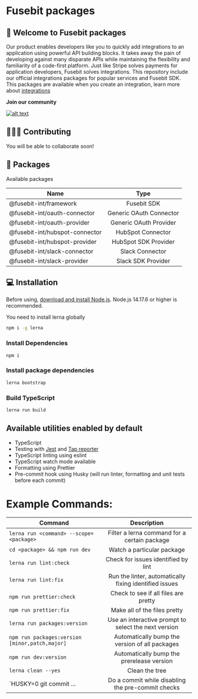 # Fusebit packages
## 👋 Welcome to Fusebit packages

Our product enables developers like you to quickly add integrations to an application using powerful API building blocks. It takes away the pain of developing against many disparate APIs while maintaining the flexibility and familiarity of a code-first platform. Just like Stripe solves payments for application developers, Fusebit solves integrations.
This repository include our official integrations packages for popular services and Fusebit SDK.
This packages are available when you create an integration, learn more about 
[integrations](https://developer.fusebit.io/docs)


**Join our community**

<a target="_blank" href="https://fusebitio.slack.com">![alt text](https://img.shields.io/badge/Slack-4A154B?style=for-the-badge&logo=slack&logoColor=white "Slack logo")</a>

## 🧑‍🤝‍🧑 Contributing

You will be able to collaborate soon!

## 🧰 Packages

Available packages

| Name         |          Type           |
| ------------ | :---------------------: |
| @fusebit-int/framework        |         Fusebit SDK         |
| @fusebit-int/oauth-connector   | Generic OAuth Connector |
| @fusebit-int/oauth-provider      |   Generic OAuth Provider   |
| @fusebit-int/hubspot-connector |   HubSpot Connector   |
| @fusebit-int/hubspot-provider     |   HubSpot SDK Provider          |
| @fusebit-int/slack-connector      |   Slack Connector   |
| @fusebit-int/slack-provider      |    Slack SDK Provider   |

## 💻 Installation

Before using, [download and install Node.js](https://nodejs.org/en/download/).
Node.js 14.17.6 or higher is recommended.

You need to install lerna globally

```bash
npm i -g lerna
```

### Install Dependencies

```bash
npm i
```

### Install package dependencies

```bash
lerna bootstrap
```

### Build TypeScript

```bash
lerna run build
```

## Available utilities enabled by default

- TypeScript
- Testing with [Jest](https://jestjs.io/) and [Tap reporter](https://www.npmjs.com/package/jest-tap-reporter)
- TypeScript linting using eslint
- TypeScript watch mode available
- Formatting using Prettier
- Pre-commit hook using Husky (will run linter, formatting and unit tests before each commit)

# Example Commands:

| Command |          Description |
| ------------ | :---------------------: |
| `lerna run <command> --scope=<package>` | Filter a lerna command for a certain package |
| `cd <package> && npm run dev` | Watch a particular package |
| `lerna run lint:check` | Check for issues identified by lint |
| `lerna run lint:fix` | Run the linter, automatically fixing identified issues |
| `npm run prettier:check` | Check to see if all files are pretty |
| `npm run prettier:fix` | Make all of the files pretty |
| `lerna run packages:version` | Use an interactive prompt to select the next version |
| `npm run packages:version [minor,patch,major]` | Automatically bump the version of all packages |
| `npm run dev:version` | Automatically bump the prerelease version |
| `lerna clean --yes` | Clean the tree |
| `HUSKY=0 git commit ... | Do a commit while disabling the pre-commit checks |

